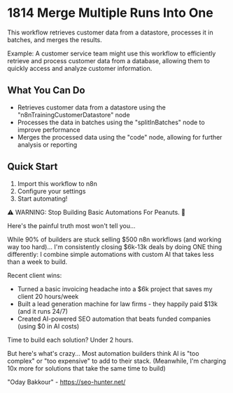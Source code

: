 # 1814 Merge Multiple Runs Into One

This workflow retrieves customer data from a datastore, processes it in batches, and merges the results.

Example: A customer service team might use this workflow to efficiently retrieve and process customer data from a database, allowing them to quickly access and analyze customer information.

## What You Can Do
- Retrieves customer data from a datastore using the "n8nTrainingCustomerDatastore" node
- Processes the data in batches using the "splitInBatches" node to improve performance
- Merges the processed data using the "code" node, allowing for further analysis or reporting

## Quick Start
1. Import this workflow to n8n
2. Configure your settings
3. Start automating!

⚠️ WARNING: Stop Building Basic Automations For Peanuts. 🚫

Here's the painful truth most won't tell you...

While 90% of builders are stuck selling $500 n8n workflows (and working way too hard)...
I'm consistently closing $6k-13k deals by doing ONE thing differently:
I combine simple automations with custom AI that takes less than a week to build.

Recent client wins:
* Turned a basic invoicing headache into a $6k project that saves my client 20 hours/week
* Built a lead generation machine for law firms - they happily paid $13k (and it runs 24/7)
* Created AI-powered SEO automation that beats funded companies (using $0 in AI costs)

Time to build each solution? Under 2 hours.

But here's what's crazy...
Most automation builders think AI is "too complex" or "too expensive" to add to their stack.
(Meanwhile, I'm charging 10x more for solutions that take the same time to build)

"Oday Bakkour" - https://seo-hunter.net/
